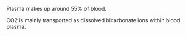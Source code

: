 Plasma makes up around 55% of blood.

CO2 is mainly transported as dissolved bicarbonate ions within blood plasma.